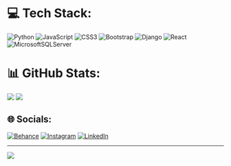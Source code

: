

# 💻 Tech Stack:
![Python](https://img.shields.io/badge/python-3670A0?style=flat&logo=python&logoColor=ffdd54) ![JavaScript](https://img.shields.io/badge/javascript-%23323330.svg?style=flat&logo=javascript&logoColor=%23F7DF1E) ![CSS3](https://img.shields.io/badge/css3-%231572B6.svg?style=flat&logo=css3&logoColor=white) ![Bootstrap](https://img.shields.io/badge/bootstrap-%238511FA.svg?style=flat&logo=bootstrap&logoColor=white) ![Django](https://img.shields.io/badge/django-%23092E20.svg?style=flat&logo=django&logoColor=white) ![React](https://img.shields.io/badge/react-%2320232a.svg?style=flat&logo=react&logoColor=%2361DAFB) ![MicrosoftSQLServer](https://img.shields.io/badge/Microsoft%20SQL%20Server-CC2927?style=flat&logo=microsoft%20sql%20server&logoColor=white)
# 📊 GitHub Stats:

![](https://github-readme-streak-stats.herokuapp.com/?user=sanveshtp&theme=dark&hide_border=false)
![](https://github-readme-stats.vercel.app/api/top-langs/?username=sanveshtp&theme=dark&hide_border=false&include_all_commits=true&count_private=true&layout=compact)<br/>
<!-- ![](https://github-readme-stats.vercel.app/api?username=sanveshtp&theme=dark&hide_border=false&include_all_commits=true&count_private=true)<br/>-->


## 🌐 Socials:
[![Behance](https://img.shields.io/badge/Behance-1769ff?logo=behance&logoColor=white)](https://behance.net/https://www.behance.net/sanveshtp) [![Instagram](https://img.shields.io/badge/Instagram-%23E4405F.svg?logo=Instagram&logoColor=white)](https://instagram.com/https://www.instagram.com/sanveshtp/) [![LinkedIn](https://img.shields.io/badge/LinkedIn-%230077B5.svg?logo=linkedin&logoColor=white)](https://linkedin.com/in/https://www.linkedin.com/in/sanveshtp/) 

<!--### 🔝 Top Contributed Repo
![](https://github-contributor-stats.vercel.app/api?username=sanveshtp&limit=5&theme=dracula&combine_all_yearly_contributions=true)-->

---
[![](https://visitcount.itsvg.in/api?id=sanveshtp&icon=0&color=0)](https://visitcount.itsvg.in)

<!-- Proudly created with GPRM ( https://gprm.itsvg.in ) -->
